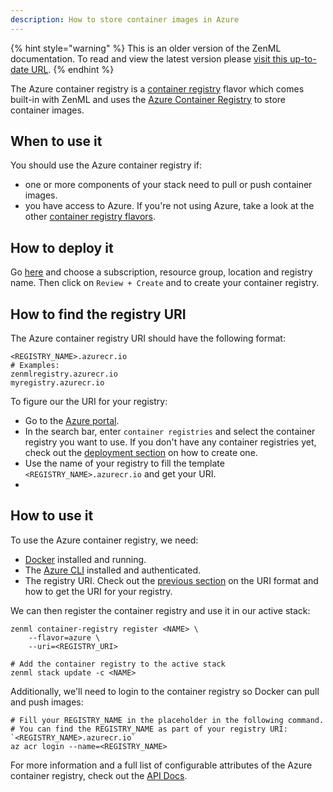 ```yaml
---
description: How to store container images in Azure
---
```


{% hint style="warning" %}
This is an older version of the ZenML documentation. To read and view the latest version please [visit this up-to-date URL](https://docs.zenml.io).
{% endhint %}


The Azure container registry is a [container registry](./container-registries.md) 
flavor which comes built-in with ZenML and uses the [Azure Container Registry](https://azure.microsoft.com/en-us/services/container-registry/)
to store container images.

## When to use it

You should use the Azure container registry if:
* one or more components of your stack need to pull or push container images.
* you have access to Azure. If you're not using Azure, take a look at the
 other [container registry flavors](./container-registries.md#container-registry-flavors).

## How to deploy it

Go [here](https://portal.azure.com/#create/Microsoft.ContainerRegistry) and 
choose a subscription, resource group, location and registry name. Then click on
`Review + Create` and to create your container registry.

## How to find the registry URI

The Azure container registry URI should have the following format:
```shell
<REGISTRY_NAME>.azurecr.io
# Examples:
zenmlregistry.azurecr.io
myregistry.azurecr.io
```

To figure our the URI for your registry:
* Go to the [Azure portal](https://portal.azure.com/#home).
* In the search bar, enter `container registries` and select the container 
registry you want to use. If you don't have any container registries yet, check 
out the [deployment section](#how-to-deploy-it) on how to create one.
* Use the name of your registry to fill the template 
`<REGISTRY_NAME>.azurecr.io` and get your URI.
* 
## How to use it

To use the Azure container registry, we need:
* [Docker](https://www.docker.com) installed and running.
* The [Azure CLI](https://docs.microsoft.com/en-us/cli/azure/install-azure-cli) 
installed and authenticated.
* The registry URI. Check out the [previous section](#how-to-find-the-registry-uri) 
on the URI format and how to get the URI for your registry.

We can then register the container registry and use it in our active stack:
```shell
zenml container-registry register <NAME> \
    --flavor=azure \
    --uri=<REGISTRY_URI>

# Add the container registry to the active stack
zenml stack update -c <NAME>
```

Additionally, we'll need to login to the container registry so Docker can pull 
and push images:
```shell
# Fill your REGISTRY_NAME in the placeholder in the following command.
# You can find the REGISTRY_NAME as part of your registry URI: `<REGISTRY_NAME>.azurecr.io`
az acr login --name=<REGISTRY_NAME>
```

For more information and a full list of configurable attributes of the Azure 
container registry, check out the [API Docs](https://apidocs.zenml.io/latest/core_code_docs/core-container_registries/#zenml.container_registries.azure_container_registry.AzureContainerRegistry).

